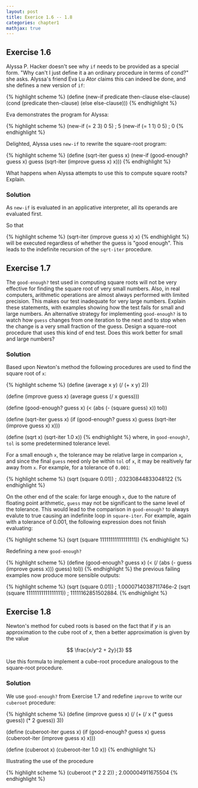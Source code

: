 ```yaml
---
layout: post
title: Exerice 1.6 -- 1.8
categories: chapter1
mathjax: true
---
```


## Exercise 1.6
Alyssa P. Hacker doesn't see why `if` needs to be provided as a
special form. "Why can't I just define it a an ordinary procedure in
terms of cond?" she asks. Alyssa's friend Eva Lu Ator claims this can
indeed be done, and she defines a new version of `if`:

{% highlight scheme %}
(define (new-if predicate then-clause else-clause)
    (cond (predicate then-clause)
          (else else-clause)))
{% endhighlight %}

Eva demonstrates the program for Alyssa:

{% highlight scheme %}
(new-if (= 2 3) 0 5)
; 5
(new-if (= 1 1) 0 5)
; 0
{% endhighlight %}

Delighted, Alyssa uses `new-if` to rewrite the square-root program:

{% highlight scheme %}
(define (sqrt-iter guess x)
    (new-if (good-enough? guess x)
             guess
             (sqrt-iter (improve guess x)
                        x)))
{% endhighlight %}

What happens when Alyssa attempts to use this to compute square roots?
Explain.

### Solution
As `new-if` is evaluated in an applicative interpreter, all its
operands are evaluated first.

So that

{% highlight scheme %}
(sqrt-iter (improve guess x) x)
{% endhighlight %}
will be executed regardless of whether the guess is "good enough".
This leads to the indefinite recursion of the `sqrt-iter` procedure.

## Exercise 1.7
The `good-enough?` test used in computing square roots will not be
very effective for finding the square root of very small numbers.
Also, in real computers, arithmetic operations are almost always
performed with limited precision. This makes our test inadequate for
very large numbers. Explain these statements, with examples showing
how the test fails for small and large numbers. An alternative
strategy for implementing `good-enough?` is to watch how `guess`
changes from one iteration to the next and to stop when the change is
a very small fraction of the guess. Design a square-root procedure
that uses this kind of end test. Does this work better for small and
large numbers?

### Solution
Based upon Newton's method the following procedures are used to find
the square root of `x`:

{% highlight scheme %}
(define (average x y)
    (/ (+ x y) 2))

(define (improve guess x)
    (average guess (/ x guess)))

(define (good-enough? guess x)
    (< (abs (- (square guess) x)) tol))

(define (sqrt-iter guess x)
    (if (good-enough? guess x)
        guess
        (sqrt-iter (improve guess x)
                   x)))

(define (sqrt x)
    (sqrt-iter 1.0 x))
{% endhighlight %}
where, in `good-enough?`, `tol` is some predetermined tolerance level.

For a small enough `x`, the tolerance may be relative large in
comparion `x`, and since the final `guess` need only be within `tol`
of `x`, it may be realtively far away from `x`. For example, for a
tolerance of `0.001`:

{% highlight scheme %}
(sqrt (square 0.01))
; .03230844833048122
{% endhighlight %}

On the other end of the scale: for large enough `x`, due to the nature
of floating point arithmetic, `guess` may not be significant to the
same level of the tolerance. This would lead to the comparison in
`good-enough?` to always evalute to true causing an indefinite loop
in `square-iter`. For example, again with a tolerance of 0.001, the
following expression does not finish evaluating:

{% highlight scheme %}
(sqrt (square 11111111111111111))
{% endhighlight %}

Redefining a new `good-enough?`

{% highlight scheme %}
(define (good-enough? guess x)
    (< (/ (abs (- guess (improve guess x))) guess) tol))
{% endhighlight %}
the previous failing examples now produce more sensible outputs:

{% highlight scheme %}
(sqrt (square 0.01))
; 1.0000714038711746e-2
(sqrt (square 11111111111111111))
; 11111162851502884.
{% endhighlight %}

## Exercise 1.8
Newton's method for cubed roots is based on the fact that if $y$ is
an approximation to the cube root of $x$, then a better
approximation is given by the value

$$
\frac{x/y^2 + 2y}{3}
$$

Use this formula to implement a cube-root procedure analogous to the
square-root procedure.

### Solution
We use `good-enough?` from Exercise 1.7 and redefine `improve` to
write our `cuberoot` procedure:

{% highlight scheme %}
(define (improve guess x)
    (/ (+ (/ x (* guess guess))
          (* 2 guess))
       3))

(define (cuberoot-iter guess x)
    (if (good-enough? guess x)
        guess
        (cuberoot-iter (improve guess x) x)))

(define (cuberoot x)
    (cuberoot-iter 1.0 x))
{% endhighlight %}

Illustrating the use of the procedure

{% highlight scheme %}
(cuberoot (* 2 2 2))
; 2.000004911675504
{% endhighlight %}
